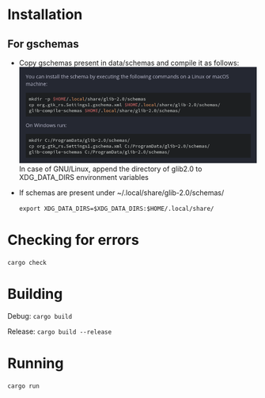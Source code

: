 # Installation

## For gschemas
- Copy gschemas present in data/schemas and compile it as follows:
![Alt text](image.png)
In case of GNU/Linux, append the directory of glib2.0 to XDG_DATA_DIRS environment variables
- If schemas are present under  ~/.local/share/glib-2.0/schemas/

    `export XDG_DATA_DIRS=$XDG_DATA_DIRS:$HOME/.local/share/`

# Checking for errors
`cargo check`

# Building
Debug: `cargo build`

Release: `cargo build --release`

# Running
`cargo run`